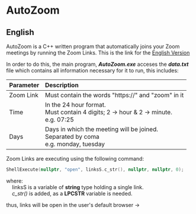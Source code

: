 # AutoZoom

## English
AutoZoom is a C++ written program that automatically joins your Zoom meetings by running the Zoom Links. This is the link for the [English Version](https://github.com/GioByte10/AutoZoom/releases/tag/English)

In order to do this, the main program, **_AutoZoom.exe_** acceses the **_data.txt_** file which contains all information necessary for it to run, this includes:

| Parameter     | Description   |
| ------------- |:--------------|
| Zoom Link     | Must contain the words "https://" and "zoom" in it                                    |
| Time          | In the 24 hour format.<br>Must contain 4 digits; 2 → hour & 2 → minute.<br>e.g. 07:25 |
| Days          | Days in which the meeting will be joined.<br>Separated by coma<br>e.g. monday, tuesday|

Zoom Links are executing using the following command:
```c++
ShellExecute(nullptr, "open", linksS.c_str(), nullptr, nullptr, 0);
```
where:<br>
&nbsp;&nbsp;&nbsp;&nbsp;linksS is a variable of **string** type holding a single link.<br>
&nbsp;&nbsp;&nbsp;&nbsp;_c_str()_ is added, as a **LPCSTR** variable is needed.<br>


thus, links will be open in the user's default browser ->
